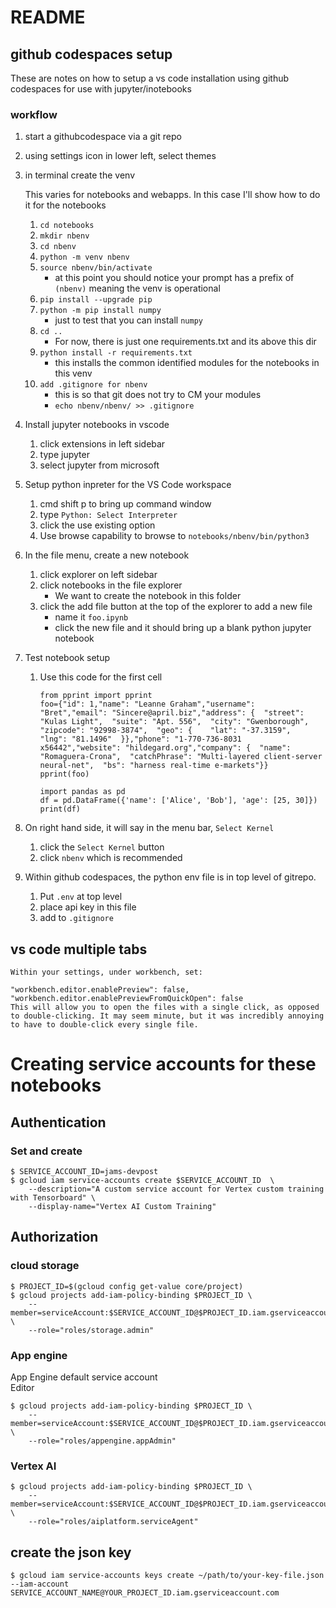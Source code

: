 # README

##  github codespaces setup

These are notes on how to setup a vs code installation using github codespaces for use with 
jupyter/inotebooks

### workflow

1. start a githubcodespace via a git repo
2. using settings icon in lower left, select themes
3. in terminal create the venv
    
    This varies for notebooks and webapps.  In this case I'll show how to do it for the notebooks
    1. `cd notebooks`
    2. `mkdir nbenv`
    3. `cd nbenv` 
    5.  `python -m venv nbenv`
    6.  `source nbenv/bin/activate`
        - at this point you should notice your prompt has a prefix of `(nbenv)` meaning the venv is operational
    7.  `pip install --upgrade pip`
    8.  `python -m pip install numpy`
        - just to test that you can install `numpy`
    9. `cd ..`
        - For now, there is just one requirements.txt and its above this dir
    9. `python install -r requirements.txt`
        - this installs the common identified modules for the notebooks in this venv
    7. `add .gitignore for nbenv`
        - this is so that git does not try to CM your modules
        - `echo nbenv/nbenv/ >> .gitignore`
4. Install jupyter notebooks in vscode
    1. click extensions in left sidebar
    2. type jupyter<CR>
    3. select jupyter from microsoft
5. Setup python inpreter for the VS Code workspace
    1. cmd shift p to bring up command window
    2. type `Python: Select Interpreter`
    3. click the use existing option 
    3. Use browse capability to browse to `notebooks/nbenv/bin/python3`
6. In the file menu, create a new notebook
    1. click explorer on left sidebar
    2. click notebooks in the file explorer
        - We want to create the notebook in this folder
    3. click the add file button at the top of the explorer to add a new file
        - name it `foo.ipynb`
        - click the new file and it should bring up a blank python jupyter notebook
6. Test notebook setup
    1. Use this code for the first cell

        ```
        from pprint import pprint
        foo={"id": 1,"name": "Leanne Graham","username": "Bret","email": "Sincere@april.biz","address": {  "street": "Kulas Light",  "suite": "Apt. 556",  "city": "Gwenborough",  "zipcode": "92998-3874",  "geo": {    "lat": "-37.3159",    "lng": "81.1496"  }},"phone": "1-770-736-8031 x56442","website": "hildegard.org","company": {  "name": "Romaguera-Crona",  "catchPhrase": "Multi-layered client-server neural-net",  "bs": "harness real-time e-markets"}}
        pprint(foo)

        import pandas as pd
        df = pd.DataFrame({'name': ['Alice', 'Bob'], 'age': [25, 30]})
        print(df)
        ```
7. On right hand side, it will say in the menu bar, `Select Kernel`
    1. click the `Select Kernel` button
    2. click `nbenv` which is recommended
8. Within github codespaces, the python env file is in top level of gitrepo.  
    1. Put `.env` at top level
    2. place api key in this file
    3. add to `.gitignore`




## vs code multiple tabs

```
Within your settings, under workbench, set:

"workbench.editor.enablePreview": false,
"workbench.editor.enablePreviewFromQuickOpen": false
This will allow you to open the files with a single click, as opposed to double-clicking. It may seem minute, but it was incredibly annoying to have to double-click every single file.
```


# Creating service accounts for these notebooks


## Authentication

### Set and create
```
$ SERVICE_ACCOUNT_ID=jams-devpost
$ gcloud iam service-accounts create $SERVICE_ACCOUNT_ID  \
    --description="A custom service account for Vertex custom training with Tensorboard" \
    --display-name="Vertex AI Custom Training"
```
## Authorization

### cloud storage

```
$ PROJECT_ID=$(gcloud config get-value core/project)
$ gcloud projects add-iam-policy-binding $PROJECT_ID \
    --member=serviceAccount:$SERVICE_ACCOUNT_ID@$PROJECT_ID.iam.gserviceaccount.com \
    --role="roles/storage.admin"
```

### App engine

App Engine default service account	
Editor

```
$ gcloud projects add-iam-policy-binding $PROJECT_ID \
    --member=serviceAccount:$SERVICE_ACCOUNT_ID@$PROJECT_ID.iam.gserviceaccount.com \
    --role="roles/appengine.appAdmin"
```


### Vertex AI

```
$ gcloud projects add-iam-policy-binding $PROJECT_ID \
    --member=serviceAccount:$SERVICE_ACCOUNT_ID@$PROJECT_ID.iam.gserviceaccount.com \
    --role="roles/aiplatform.serviceAgent"
 ```
    

## create the json key

```
$ gcloud iam service-accounts keys create ~/path/to/your-key-file.json --iam-account SERVICE_ACCOUNT_NAME@YOUR_PROJECT_ID.iam.gserviceaccount.com
```

